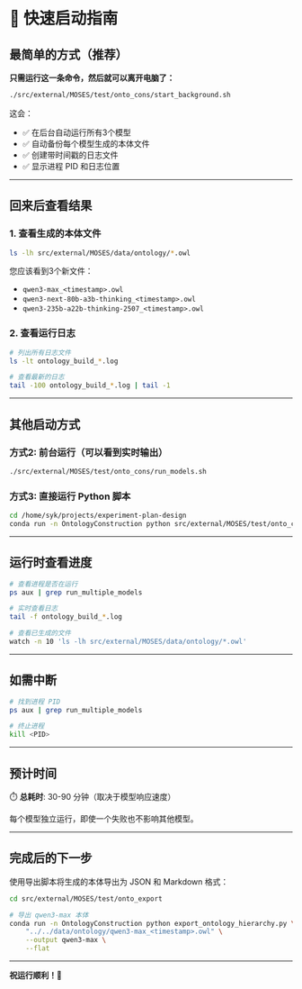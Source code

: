 # 🚀 快速启动指南

## 最简单的方式（推荐）

**只需运行这一条命令，然后就可以离开电脑了：**

```bash
./src/external/MOSES/test/onto_cons/start_background.sh
```

这会：
- ✅ 在后台自动运行所有3个模型
- ✅ 自动备份每个模型生成的本体文件
- ✅ 创建带时间戳的日志文件
- ✅ 显示进程 PID 和日志位置

---

## 回来后查看结果

### 1. 查看生成的本体文件

```bash
ls -lh src/external/MOSES/data/ontology/*.owl
```

您应该看到3个新文件：
- `qwen3-max_<timestamp>.owl`
- `qwen3-next-80b-a3b-thinking_<timestamp>.owl`
- `qwen3-235b-a22b-thinking-2507_<timestamp>.owl`

### 2. 查看运行日志

```bash
# 列出所有日志文件
ls -lt ontology_build_*.log

# 查看最新的日志
tail -100 ontology_build_*.log | tail -1
```

---

## 其他启动方式

### 方式2: 前台运行（可以看到实时输出）

```bash
./src/external/MOSES/test/onto_cons/run_models.sh
```

### 方式3: 直接运行 Python 脚本

```bash
cd /home/syk/projects/experiment-plan-design
conda run -n OntologyConstruction python src/external/MOSES/test/onto_cons/run_multiple_models.py
```

---

## 运行时查看进度

```bash
# 查看进程是否在运行
ps aux | grep run_multiple_models

# 实时查看日志
tail -f ontology_build_*.log

# 查看已生成的文件
watch -n 10 'ls -lh src/external/MOSES/data/ontology/*.owl'
```

---

## 如需中断

```bash
# 找到进程 PID
ps aux | grep run_multiple_models

# 终止进程
kill <PID>
```

---

## 预计时间

⏱️ **总耗时**: 30-90 分钟（取决于模型响应速度）

每个模型独立运行，即使一个失败也不影响其他模型。

---

## 完成后的下一步

使用导出脚本将生成的本体导出为 JSON 和 Markdown 格式：

```bash
cd src/external/MOSES/test/onto_export

# 导出 qwen3-max 本体
conda run -n OntologyConstruction python export_ontology_hierarchy.py \
    "../../data/ontology/qwen3-max_<timestamp>.owl" \
    --output qwen3-max \
    --flat
```

---

**祝运行顺利！🎉**

